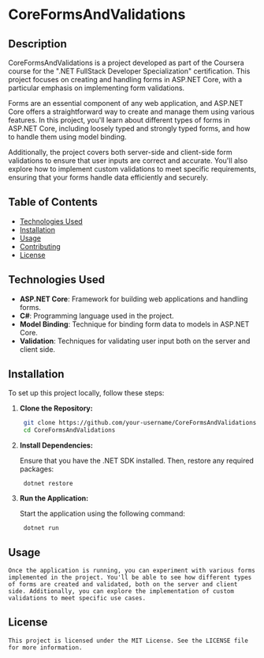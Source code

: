 # CoreFormsAndValidations

## Description
CoreFormsAndValidations is a project developed as part of the Coursera course for the ".NET FullStack Developer Specialization" certification. This project focuses on creating and handling forms in ASP.NET Core, with a particular emphasis on implementing form validations.

Forms are an essential component of any web application, and ASP.NET Core offers a straightforward way to create and manage them using various features. In this project, you'll learn about different types of forms in ASP.NET Core, including loosely typed and strongly typed forms, and how to handle them using model binding.

Additionally, the project covers both server-side and client-side form validations to ensure that user inputs are correct and accurate. You'll also explore how to implement custom validations to meet specific requirements, ensuring that your forms handle data efficiently and securely.

## Table of Contents
- [Technologies Used](#technologies-used)
- [Installation](#installation)
- [Usage](#usage)
- [Contributing](#contributing)
- [License](#license)

## Technologies Used
- **ASP.NET Core**: Framework for building web applications and handling forms.
- **C#**: Programming language used in the project.
- **Model Binding**: Technique for binding form data to models in ASP.NET Core.
- **Validation**: Techniques for validating user input both on the server and client side.

## Installation
To set up this project locally, follow these steps:

1. **Clone the Repository:**
   ```bash
    git clone https://github.com/your-username/CoreFormsAndValidations.git
    cd CoreFormsAndValidations

2. **Install Dependencies:**

    Ensure that you have the .NET SDK installed. Then, restore any required packages:

        dotnet restore

3. **Run the Application:**

    Start the application using the following command:

        dotnet run

## Usage ##

    Once the application is running, you can experiment with various forms implemented in the project. You'll be able to see how different types of forms are created and validated, both on the server and client side. Additionally, you can explore the implementation of custom validations to meet specific use cases.

## License ##

    This project is licensed under the MIT License. See the LICENSE file for more information.


